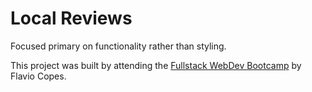 # Local Reviews

Focused primary on functionality rather than styling.

This project was built by attending the [Fullstack WebDev Bootcamp](https://flaviocopes.com) by Flavio Copes.
